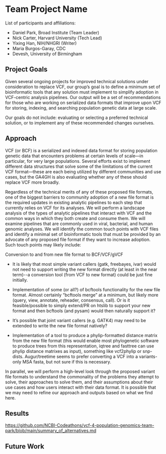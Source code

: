 # Team Project Name

List of participants and affiliations:
- Daniel Park, Broad Institute (Team Leader)
- Nick Carter, Harvard University (Tech Lead)
- Yixing Han, NIH/NHGRI (Writer)
- Maria Burgos-Garay, CDC
- Devesh, University of Birmingham


## Project Goals
Given several ongoing projects for improved technical solutions under consideration to replace VCF, our group’s goal is to define a minimum set of bioinformatic tools that any solution must implement to simplify adoption in VCF-centric analysis pipelines. Our output will be a set of recommendations for those who are working on serialized data formats that improve upon VCF for storing, indexing, and searching population genetic data at large scale.

Our goals do not include: evaluating or selecting a preferred technical solution, or to implement any of these recommended changes ourselves. 

## Approach
VCF (or BCF) is a serialized and indexed data format for storing population genetic data that encounters problems at certain levels of scale—in particular, for very large populations. Several efforts exist to implement different data structures that solve some of the limitations of the current VCF format—these are each being utilized by different communities and use cases, but the GA4GH is also evaluating whether any of these should replace VCF more broadly.

Regardless of the technical merits of any of these proposed file formats, one of the biggest barriers to community adoption of a new file format is the required updates in existing analytic pipelines to each step that currently relies on VCF for its analyses. We will perform a landscape analysis of the types of analytic pipelines that interact with VCF and the common ways in which they both create and consume them. We will examine pipelines that are commonly used in viral, bacterial, and human genomic analyses. We will identify the common touch points with VCF files and identify a minimal set of bioinformatic tools that must be provided by an advocate of any proposed file format if they want to increase adoption. Such touch points may likely include:

Conversion to and from new file format to BCF/VCF/gVCF
  - It is likely that most simple variant callers (gatk, freebayes, ivar) would not need to support writing the new format directly (at least in the near term)--a conversion tool (from VCF to new format) could be just fine initially.
  
  - Implementation of some (or all?) of bcftools functionality for the new file format. Almost certainly “bcftools merge” at a minimum, but likely more (query, view, annotate, reheader, consensus, call).
    Or is it feasible/possible to simply extend/PR on htslib to support your new format and then bcftools (and pysam) would then naturally support it?
  
  - It’s possible that joint variant callers (e.g. GATK4) may need to be extended to write the new file format natively?

  - Implementation of a tool to produce a phylip-formatted distance matrix from the new file format (this would enable most phylogenetic software to produce trees from this representation, iqtree and fasttree can use phylip distance matrixes as input), something like vcf2phylip or snp-dists. Augur/treetime seems to prefer converting a VCF into a variants-only MSA fasta, but not sure if this is necessary.

In parallel, we will perform a high-level look through the proposed variant file formats to understand the commonality of the problems they attempt to solve, their approaches to solve them, and their assumptions about their use cases and how users interact with their data format. It is possible that we may need to refine our approach and outputs based on what we find here.

## Results
https://github.com/NCBI-Codeathons/vcf-4-population-genomics-team-park/blob/main/summary_of_alternatives.md

## Future Work
